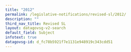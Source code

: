 ```yaml
---
title: "2012"
permalink: /legislative-notifications/revised-sl/2012/
description: ""
third_nav_title: Revised SL
layout: datagovsg-v2-search
default_field: Subject
infotext: true
datagovsg-id: d_fc78b5921f7e1131e948919c343cdd51
---
```

